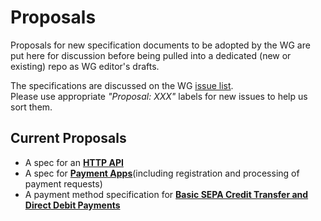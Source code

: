 # Proposals

Proposals for new specification documents to be adopted by the WG are put here for discussion before being pulled into
a dedicated (new or existing) repo as WG editor's drafts.

The specifications are discussed on the WG [issue list](https://github.com/w3c/webpayments/issues).   
Please use appropriate *"Proposal: XXX"*  labels for new issues to help us sort them.

## Current Proposals

* A spec for an [**HTTP API**](https://w3c.github.io/webpayments/proposals/web-payments-http-api/)
* A spec for [**Payment Apps**](https://w3c.github.io/webpayments/proposals/paymentapps/payment-apps.html)(including registration and processing of payment requests)   
* A payment method specification for [**Basic SEPA Credit Transfer and Direct Debit Payments**](https://w3c.github.io/webpayments/proposals/basic-ct-dd-payment/basic-ct-dd-payment.html)
  

    

